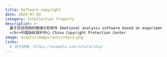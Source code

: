 ```yaml
---
title: Software copyright
date: 2024-07-03
category: Intellectual Property
description: >-
  基于实验视频的情绪分析软件 Emotional analysis software based on experimental videos
  </br>中国版权保护中心 China Copyright Protection Center
image: assets/images/ach/intpro.png
links:
  # 官方链接: https://example.com/scholarship
---
```

